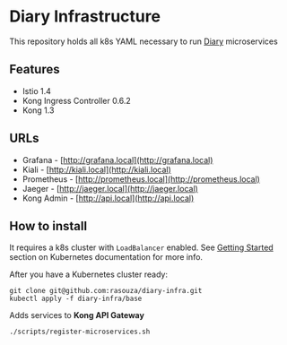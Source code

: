# Diary Infrastructure
This repository holds all k8s YAML necessary to run [Diary](https://github.com/users/rasouza/projects/2) microservices

## Features
- Istio 1.4
- Kong Ingress Controller 0.6.2
- Kong 1.3

## URLs
- Grafana - [http://grafana.local](http://grafana.local)
- Kiali - [http://kiali.local](http://kiali.local)
- Prometheus - [http://prometheus.local](http://prometheus.local)
- Jaeger - [http://jaeger.local](http://jaeger.local)
- Kong Admin - [http://api.local](http://api.local)

## How to install
It requires a k8s cluster with `LoadBalancer` enabled. See [Getting Started](https://kubernetes.io/docs/setup/) section on Kubernetes documentation for more info.

After you have a Kubernetes cluster ready:
```
git clone git@github.com:rasouza/diary-infra.git
kubectl apply -f diary-infra/base
```

Adds services to **Kong API Gateway**
```
./scripts/register-microservices.sh
```

